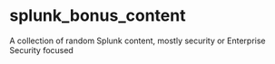 # splunk_bonus_content
A collection of random Splunk content, mostly security or Enterprise Security focused
